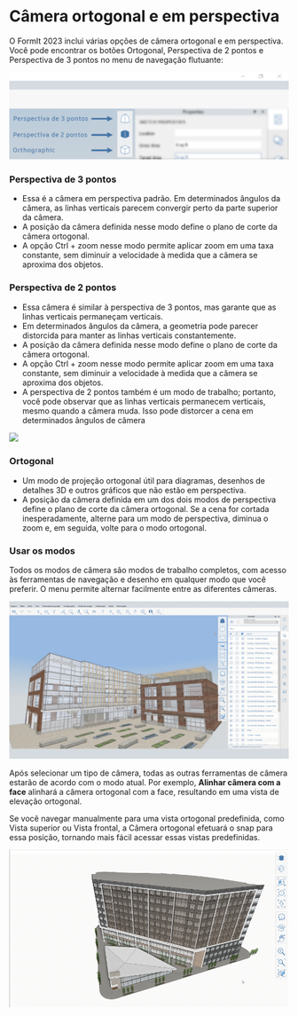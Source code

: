 # Câmera ortogonal e em perspectiva

O FormIt 2023 inclui várias opções de câmera ortogonal e em perspectiva. Você pode encontrar os botões Ortogonal, Perspectiva de 2 pontos e Perspectiva de 3 pontos no menu de navegação flutuante:

![Botões de vista de câmera de perspectiva de 3 pontos (superior), perspectiva de 2 pontos (meio) e ortogonal (inferior)](../.gitbook/assets/camera-2point-floating-nav-blurred.png)

### Perspectiva de 3 pontos

* Essa é a câmera em perspectiva padrão. Em determinados ângulos da câmera, as linhas verticais parecem convergir perto da parte superior da câmera.
* A posição da câmera definida nesse modo define o plano de corte da câmera ortogonal.
* A opção Ctrl + zoom nesse modo permite aplicar zoom em uma taxa constante, sem diminuir a velocidade à medida que a câmera se aproxima dos objetos.

### Perspectiva de 2 pontos

* Essa câmera é similar à perspectiva de 3 pontos, mas garante que as linhas verticais permaneçam verticais.
* Em determinados ângulos da câmera, a geometria pode parecer distorcida para manter as linhas verticais constantemente.
* A posição da câmera definida nesse modo define o plano de corte da câmera ortogonal.
* A opção Ctrl + zoom nesse modo permite aplicar zoom em uma taxa constante, sem diminuir a velocidade à medida que a câmera se aproxima dos objetos.
* A perspectiva de 2 pontos também é um modo de trabalho; portanto, você pode observar que as linhas verticais permanecem verticais, mesmo quando a câmera muda. Isso pode distorcer a cena em determinados ângulos de câmera

![](../.gitbook/assets/camera-2point-working-mode.gif)

### Ortogonal

* Um modo de projeção ortogonal útil para diagramas, desenhos de detalhes 3D e outros gráficos que não estão em perspectiva.
* A posição da câmera definida em um dos dois modos de perspectiva define o plano de corte da câmera ortogonal. Se a cena for cortada inesperadamente, alterne para um modo de perspectiva, diminua o zoom e, em seguida, volte para o modo ortogonal.

### Usar os modos

Todos os modos de câmera são modos de trabalho completos, com acesso às ferramentas de navegação e desenho em qualquer modo que você preferir. O menu permite alternar facilmente entre as diferentes câmeras.&#x20;

![Alterne entre os três diferentes modos de câmera: perspectiva de 3 pontos, perspectiva de 2 pontos e ortogonal.](../.gitbook/assets/perspective-gif.gif)

Após selecionar um tipo de câmera, todas as outras ferramentas de câmera estarão de acordo com o modo atual. Por exemplo, **Alinhar câmera com a face** alinhará a câmera ortogonal com a face, resultando em uma vista de elevação ortogonal.

Se você navegar manualmente para uma vista ortogonal predefinida, como Vista superior ou Vista frontal, a Câmera ortogonal efetuará o snap para essa posição, tornando mais fácil acessar essas vistas predefinidas.

![](../.gitbook/assets/orthoorienttoface.gif)
